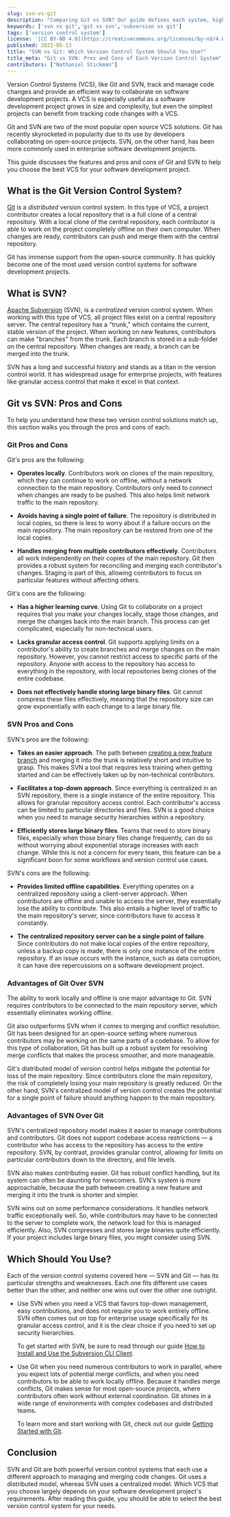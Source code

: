 ```yaml
---
slug: svn-vs-git
description: "Comparing Git vs SVN? Our guide defines each system, highlights its pros and cons, and provides tips regarding which you should use."
keywords: ['svn vs git','git vs svn','subversion vs git']
tags: ['version control system']
license: '[CC BY-ND 4.0](https://creativecommons.org/licenses/by-nd/4.0)'
published: 2022-05-13
title: "SVN vs Git: Which Version Control System Should You Use?"
title_meta: "Git vs SVN: Pros and Cons of Each Version Control System"
contributors: ["Nathaniel Stickman"]
---
```

Version Control Systems (VCS), like Git and SVN, track and manage code changes and provide an efficient way to collaborate on software development projects. A VCS is especially useful as a software development project grows in size and complexity, but even the simplest projects can benefit from tracking code changes with a VCS.

Git and SVN are two of the most popular open source VCS solutions. Git has recently skyrocketed in popularity due to its use by developers collaborating on open-source projects. SVN, on the other hand, has been more commonly used in enterprise software development projects.

This guide discusses the features and pros and cons of Git and SVN to help you choose the best VCS for your software development project.

## What is the Git Version Control System?

[Git](https://git-scm.com/) is a *distributed* version control system. In this type of VCS, a project contributor creates a local repository that is a full clone of a central repository. With a local clone of the central repository, each contributor is able to work on the project completely offline on their own computer. When changes are ready, contributors can push and merge them with the central repository.

Git has immense support from the open-source community. It has quickly become one of the most used version control systems for software development projects.

## What is SVN?

[Apache Subversion](https://subversion.apache.org/) (SVN), is a *centralized* version control system. When working with this type of VCS, all project files exist on a central repository server. The central repository has a "trunk," which contains the current, stable version of the project. When working on new features, contributors can make "branches" from the trunk. Each branch is stored in a sub-folder on the central repository. When changes are ready, a branch can be merged into the trunk.

SVN has a long and successful history and stands as a titan in the version control world. It has widespread usage for enterprise projects, with features like granular access control that make it excel in that context.

## Git vs SVN: Pros and Cons

To help you understand how these two version control solutions match up, this section walks you through the pros and cons of each.

### Git Pros and Cons

Git's pros are the following:

- **Operates locally**. Contributors work on clones of the main repository, which they can continue to work on offline, without a network connection to the main repository. Contributors only need to connect when changes are ready to be pushed. This also helps limit network traffic to the main repository.

- **Avoids having a single point of failure**. The repository is distributed in local copies, so there is less to worry about if a failure occurs on the main repository. The main repository can be restored from one of the local copies.

- **Handles merging from multiple contributors effectively**. Contributors all work independently on their copies of the main repository. Git then provides a robust system for reconciling and merging each contributor's changes. Staging is part of this, allowing contributors to focus on particular features without affecting others.

Git's cons are the following:

- **Has a higher learning curve**. Using Git to collaborate on a project requires that you make your changes locally, stage those changes, and merge the changes back into the main branch. This process can get complicated, especially for non-technical users.

- **Lacks granular access control**. Git supports applying limits on a contributor's ability to create branches and merge changes on the main repository. However, you cannot restrict access to specific parts of the repository. Anyone with access to the repository has access to everything in the repository, with local repositories being clones of the entire codebase.

- **Does not effectively handle storing large binary files**. Git cannot compress these files effectively, meaning that the repository size can grow exponentially with each change to a large binary file.

### SVN Pros and Cons

SVN's pros are the following:

- **Takes an easier approach**. The path between [creating a new feature branch](/docs/guides/subversion-svn-tutorial/#creating-a-subversion-branch) and merging it into the trunk is relatively short and intuitive to grasp. This makes SVN a tool that requires less training when getting started and can be effectively taken up by non-technical contributors.

- **Facilitates a top-down approach**. Since everything is centralized in an SVN repository, there is a single instance of the entire repository. This allows for granular repository access control. Each contributor's access can be limited to particular directories and files. SVN is a good choice when you need to manage security hierarchies within a repository.

- **Efficiently stores large binary files**. Teams that need to store binary files, especially when those binary files change frequently, can do so without worrying about exponential storage increases with each change. While this is not a concern for every team, this feature can be a significant boon for some workflows and version control use cases.

SVN's cons are the following:

- **Provides limited offline capabilities**. Everything operates on a centralized repository using a client-server approach. When contributors are offline and unable to access the server, they essentially lose the ability to contribute. This also entails a higher level of traffic to the main repository's server, since contributors have to access it constantly.

- **The centralized repository server can be a single point of failure**. Since contributors do not make local copies of the entire repository, unless a backup copy is made, there is only one instance of the entire repository. If an issue occurs with the instance, such as data corruption, it can have dire repercussions on a software development project.

### Advantages of Git Over SVN

The ability to work locally and offline is one major advantage to Git. SVN requires contributors to be connected to the main repository server, which essentially eliminates working offline.

Git also outperforms SVN when it comes to merging and conflict resolution. Git has been designed for an open-source setting where numerous contributors may be working on the same parts of a codebase. To allow for this type of collaboration, Git has built up a robust system for resolving merge conflicts that makes the process smoother, and more manageable.

Git's distributed model of version control helps mitigate the potential for loss of the main repository. Since contributors clone the main repository, the risk of completely losing your main repository is greatly reduced. On the other hand, SVN's centralized model of version control creates the potential for a single point of failure should anything happen to the main repository.

### Advantages of SVN Over Git

SVN's centralized repository model makes it easier to manage contributions and contributors. Git does not support codebase access restrictions — a contributor who has access to the repository has access to the entire repository. SVN, by contrast, provides granular control, allowing for limits on particular contributors down to the directory, and file levels.

SVN also makes contributing easier. Git has robust conflict handling, but its system can often be daunting for newcomers. SVN's system is more approachable, because the path between creating a new feature and merging it into the trunk is shorter and simpler.

SVN wins out on some performance considerations. It handles network traffic exceptionally well. So, while contributors may have to be connected to the server to complete work, the network load for this is managed efficiently. Also, SVN compresses and stores large binaries quite efficiently. If your project includes large binary files, you might consider using SVN.

## Which Should You Use?

Each of the version control systems covered here — SVN and Git — has its particular strengths and weaknesses. Each one fits different use cases better than the other, and neither one wins out over the other one outright.

- Use SVN when you need a VCS that favors top-down management, easy contributions, and does not require you to work entirely offline. SVN often comes out on top for enterprise usage specifically for its granular access control, and it is the clear choice if you need to set up security hierarchies.

    To get started with SVN, be sure to read through our guide [How to Install and Use the Subversion CLI Client](/docs/guides/subversion-svn-tutorial/).

- Use Git when you need numerous contributors to work in parallel, where you expect lots of potential merge conflicts, and when you need contributors to be able to work locally offline. Because it handles merge conflicts, Git makes sense for most open-source projects, where contributors often work without external coordination. Git shines in a wide range of environments with complex codebases and distributed teams.

    To learn more and start working with Git, check out our guide [Getting Started with Git](/docs/guides/how-to-configure-git/).

## Conclusion

SVN and Git are both powerful version control systems that each use a different approach to managing and merging code changes. Git uses a distributed model, whereas SVN uses a centralized model. Which VCS that you choose largely depends on your software development project's requirements. After reading this guide, you should be able to select the best version control system for your needs.

